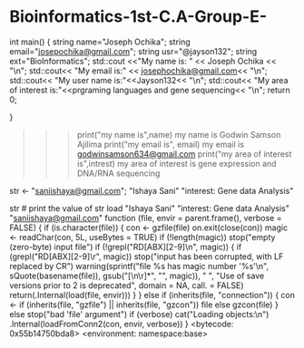 # Bioinformatics-1st-C.A-Group-E-

int main() {
    string name="Joseph Ochika";
    	string email="josepochika@gmail.com";
    		string usr="@jayson132";
    			string ext="BioInformatics";
    				std::cout <<"My name is: " << Joseph Ochika << "\n";
    					std::cout<< "My email is:" << josephochika@gmail.com<< "\n";
    						std::cout<< "My user name is:"<<Jayson132<< "\n";
    							std::cout<< "My area of interest is:"<<prgraming languages and gene sequencing<< "\n";
    return 0;
    	
}

>>> print("my name is",name)
    my name is Godwin Samson Ajilima
>>> print("my email is", email)
      my email is godwinsamson634@gmail.com
>>> print("my area of interest is",intrest)
        my area of interest is gene expression and DNA/RNA sequencing


str <- "saniishaya@gmail.com";
		"Ishaya Sani"
			"interest: Gene data Analysis"

str # print the value of str
load 
 "Ishaya Sani"
 "interest: Gene data Analysis"
 "saniishaya@gmail.com"
function (file, envir = parent.frame(), verbose = FALSE) 
{
    if (is.character(file)) {
        con <- gzfile(file)
        on.exit(close(con))
        magic <- readChar(con, 5L, useBytes = TRUE)
        if (!length(magic)) 
            stop("empty (zero-byte) input file")
        if (!grepl("RD[ABX][2-9]\n", magic)) {
            if (grepl("RD[ABX][2-9]\r", magic)) 
                stop("input has been corrupted, with LF replaced by CR")
            warning(sprintf("file %s has magic number '%s'\n", 
                sQuote(basename(file)), gsub("[\n\r]*", "", magic)), 
                "  ", "Use of save versions prior to 2 is deprecated", 
                domain = NA, call. = FALSE)
            return(.Internal(load(file, envir)))
        }
    }
    else if (inherits(file, "connection")) {
        con <- if (inherits(file, "gzfile") || inherits(file, 
            "gzcon")) 
            file
        else gzcon(file)
    }
    else stop("bad 'file' argument")
    if (verbose) 
        cat("Loading objects:\n")
    .Internal(loadFromConn2(con, envir, verbose))
}
<bytecode: 0x55b14750bda8>
<environment: namespace:base>
